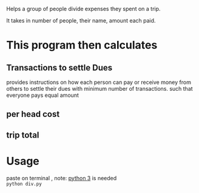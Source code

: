 Helps a group of people divide expenses they spent on a trip.

It takes in number of people, their name, amount each paid.
# This program then calculates
## Transactions to settle Dues
provides instructions on how each person can pay or receive money from others to settle their dues with minimum number of transactions.
such that everyone pays equal amount
## per head cost
## trip total

# Usage
paste on terminal , note: [python 3](https://www.python.org/) is needed\
`python div.py`

